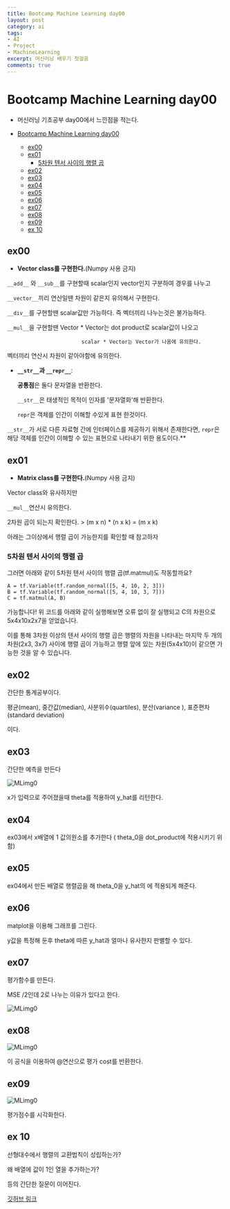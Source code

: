 ```yaml
---
title: Bootcamp Machine Learning day00
layout: post
category: ai
tags:
- AI
- Project
- MachineLearning
excerpt: 머신러닝 배우기 첫걸음
comments: true
---
```


# Bootcamp Machine Learning day00

- 머신러닝 기초공부 day00에서 느낀점을 적는다.

- [Bootcamp Machine Learning day00](#bootcamp-machine-learning-day00)
  - [ex00](#ex00)
  - [ex01](#ex01)
    - [5차원 텐서 사이의 행렬 곱](#5차원-텐서-사이의-행렬-곱)
  - [ex02](#ex02)
  - [ex03](#ex03)
  - [ex04](#ex04)
  - [ex05](#ex05)
  - [ex06](#ex06)
  - [ex07](#ex07)
  - [ex08](#ex08)
  - [ex09](#ex09)
  - [ex 10](#ex-10)

## ex00

- **Vector class를 구현한다.**(Numpy 사용 금지)

`__add__` 와 `__sub__`를 구현할때 scalar인지 vector인지 구분하여 경우를 나누고

`__vector__`끼리 연산일땐 차원이 같은지 유의해서 구현한다.

`__div__`를 구현할땐 scalar값만 가능하다. 즉 벡터끼리 나누는것은 불가능하다.

`__mul__`을 구현할땐 Vector * Vector는 dot product로 scalar값이 나오고

							scalar * Vector는 Vector가 나옴에 유의한다.

벡터끼리 연산시 차원이 같아야함에 유의한다.

- **`__str__`과 `__repr__`**:

  **공통점**은 둘다 문자열을 반환한다.

  `__str__`은 태생적인 목적이 인자를 '문자열화'해 반환한다.

  `repr`은 객체를 인간이 이해할 수있게 표현 한것이다.

`__str__`가 서로 다른 자료형 간에 인터페이스를 제공하기 위해서 존재한다면, `repr`은 해당 객체를 인간이 이해할 수 있는 표현으로 나타내기 위한 용도이다.**



## ex01

- **Matrix class를 구현한다.**(Numpy 사용 금지)

Vector class와 유사하지만

`__mul__`연산시 유의한다.

2차원 곱이 되는지 확인한다. > (m x n) * (n x k) = (m x k)

아래는 그이상에서 행렬 곱이 가능한지를 확인할 때 참고하자

### 5차원 텐서 사이의 행렬 곱

그러면 아래와 같이 5차원 텐서 사이의 행렬 곱(tf.matmul)도 작동할까요?

```
A = tf.Variable(tf.random_normal([5, 4, 10, 2, 3]))
B = tf.Variable(tf.random_normal([5, 4, 10, 3, 7]))
C = tf.matmul(A, B)
```

가능합니다! 위 코드를 아래와 같이 실행해보면 오류 없이 잘 실행되고 C의 차원으로 5x4x10x2x7을 얻었습니다.

이를 통해 3차원 이상의 텐서 사이의 행렬 곱은 행렬의 차원을 나타내는 마지막 두 개의 차원(2x3, 3x7) 사이에 행렬 곱이 가능하고 행렬 앞에 있는 차원(5x4x10)이 같으면 가능한 것을 알 수 있습니다.



## ex02

간단한 통계공부이다.

평균(mean), 중간값(median), 사분위수(quartiles), 분산(variance ),  표준편차(standard deviation)

이다.



##  ex03

간단한 예측을 만든다

![MLimg0](https://raw.githubusercontent.com/dochoi-bot/TIL/master/Machine%20Learning/image/MLimg0.png)



x가 입력으로 주어졌을때 theta를 적용하여 y_hat를 리턴한다.



## ex04

ex03에서 x배열에 1 값의원소를 추가한다 ( theta_0을 dot_product에 적용시키기 위함)



## ex05

ex04에서 만든 배열로 행렬곱을 해  theta_0을 y_hat의 에 적용되게 해준다.



## ex06

matplot을 이용해  그래프를 그린다.

y값을 특정해 둔후 theta에 따른 y_hat과 얼마나 유사한지 판별할 수 있다.



## ex07

평가함수를 만든다.

MSE /2인데 2로 나누는 이유가 있다고 한다.

![MLimg0](https://raw.githubusercontent.com/dochoi-bot/TIL/master/Machine%20Learning/image/MLimg1.png)

## ex08

![MLimg0](https://raw.githubusercontent.com/dochoi-bot/TIL/master/Machine%20Learning/image/MLimg2.png)

이 공식을 이용하여 @연산으로 평가 cost를 반환한다.



## ex09

![MLimg0](https://raw.githubusercontent.com/dochoi-bot/TIL/master/Machine%20Learning/image/MLimg3.png)

평가점수를 시각화한다.

## ex 10

선형대수에서 행렬의 교환법칙이 성립하는가?

왜 배열에 값이 1인 열을 추가하는가?

등의 간단한 질문이 이어진다.

[깃허브 링크](https://github.com/dochoi-bot/Bootcamp_Machine_Learning)
